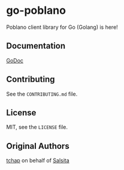 # go-poblano #

Poblano client library for Go (Golang) is here!

## Documentation ##

[GoDoc](http://godoc.org/github.com/salsita/go-poblano)

## Contributing ##

See the `CONTRIBUTING.md` file.

## License ##

MIT, see the `LICENSE` file.

## Original Authors ##

[tchap](https://github.com/tchap) on behalf of
[Salsita](https://github.com/salsita)
